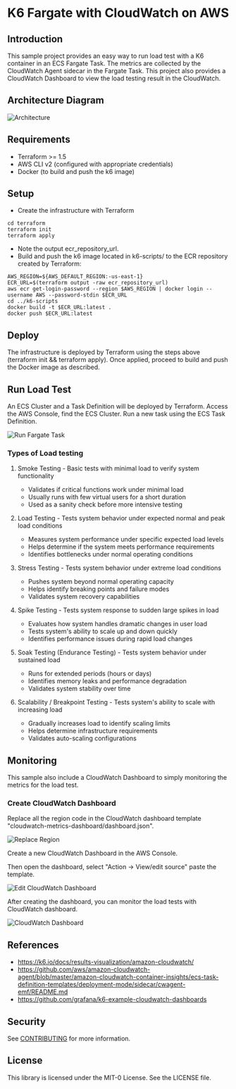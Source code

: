 # K6 Fargate with CloudWatch on AWS

## Introduction
This sample project provides an easy way to run load test with a K6 container in an ECS Fargate Task.
The metrics are collected by the CloudWatch Agent sidecar in the Fargate Task. 
This project also provides a CloudWatch Dashboard to view the load testing result in the CloudWatch.

## Architecture Diagram
![Architecture](img/k6-fargate.png?raw=true "Architecture")
## Requirements
- Terraform >= 1.5
- AWS CLI v2 (configured with appropriate credentials)
- Docker (to build and push the k6 image)

## Setup
- Create the infrastructure with Terraform
```
cd terraform
terraform init
terraform apply
```
- Note the output ecr_repository_url.
- Build and push the k6 image located in k6-scripts/ to the ECR repository created by Terraform:
```
AWS_REGION=${AWS_DEFAULT_REGION:-us-east-1}
ECR_URL=$(terraform output -raw ecr_repository_url)
aws ecr get-login-password --region $AWS_REGION | docker login --username AWS --password-stdin $ECR_URL
cd ../k6-scripts
docker build -t $ECR_URL:latest .
docker push $ECR_URL:latest
```

## Deploy 
The infrastructure is deployed by Terraform using the steps above (terraform init && terraform apply). Once applied, proceed to build and push the Docker image as described.

## Run Load Test
An ECS Cluster and a Task Definition will be deployed by Terraform.
Access the AWS Console, find the ECS Cluster.
Run a new task using the ECS Task Definition.

![Run Fargate Task](img/run_fargate_task.png?raw=true "Run Fargate Task")

### Types of Load testing

1. Smoke Testing - Basic tests with minimal load to verify system functionality
    - Validates if critical functions work under minimal load
    - Usually runs with few virtual users for a short duration
    - Used as a sanity check before more intensive testing

2. Load Testing - Tests system behavior under expected normal and peak load conditions
    - Measures system performance under specific expected load levels
    - Helps determine if the system meets performance requirements
    - Identifies bottlenecks under normal operating conditions

3. Stress Testing - Tests system behavior under extreme load conditions
    - Pushes system beyond normal operating capacity
    - Helps identify breaking points and failure modes
    - Validates system recovery capabilities

4. Spike Testing - Tests system response to sudden large spikes in load
    - Evaluates how system handles dramatic changes in user load
    - Tests system's ability to scale up and down quickly
    - Identifies performance issues during rapid load changes

5. Soak Testing (Endurance Testing) - Tests system behavior under sustained load
    - Runs for extended periods (hours or days)
    - Identifies memory leaks and performance degradation
    - Validates system stability over time

6. Scalability / Breakpoint Testing - Tests system's ability to scale with increasing load
    - Gradually increases load to identify scaling limits
    - Helps determine infrastructure requirements
    - Validates auto-scaling configurations

## Monitoring
This sample also include a CloudWatch Dashboard to simply monitoring the metrics for the load test.


### Create CloudWatch Dashboard
Replace all the region code in the CloudWatch dashboard template "cloudwatch-metrics-dashboard/dashboard.json".

![Replace Region](img/replace_region.png?raw=true "Replace Region")

Create a new CloudWatch Dashboard in the AWS Console. 

Then open the dashboard, select "Action -> View/edit source" paste the template.

![Edit CloudWatch Dashboard](img/edit_dashboard.png?raw=true "Edit CloudWatch Dashboard")

After creating the dashboard, you can monitor the load tests with CloudWatch dashboard.

![CloudWatch Dashboard](img/cloudwatch_dashboard.png?raw=true "CloudWatch Dashboard")

## References
* https://k6.io/docs/results-visualization/amazon-cloudwatch/
* https://github.com/aws/amazon-cloudwatch-agent/blob/master/amazon-cloudwatch-container-insights/ecs-task-definition-templates/deployment-mode/sidecar/cwagent-emf/README.md
* https://github.com/grafana/k6-example-cloudwatch-dashboards

## Security

See [CONTRIBUTING](CONTRIBUTING.md#security-issue-notifications) for more information.

## License

This library is licensed under the MIT-0 License. See the LICENSE file.

